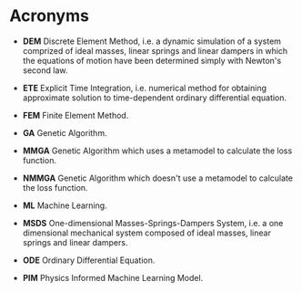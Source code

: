 # Acronyms

- **DEM** Discrete Element Method, i.e. a dynamic simulation of a system comprized of ideal masses, linear springs and linear dampers in which the equations of motion have been determined simply with Newton's second law.

- **ETE** Explicit Time Integration, i.e. numerical method for obtaining approximate solution to time-dependent ordinary differential equation.

- **FEM** Finite Element Method.

- **GA** Genetic Algorithm.

- **MMGA** Genetic Algorithm which uses a metamodel to calculate the loss function.

- **NMMGA** Genetic Algorithm which doesn't use a metamodel to calculate the loss function.

- **ML** Machine Learning.

- **MSDS** One-dimensional Masses-Springs-Dampers System, i.e. a one dimensional mechanical system composed of ideal masses, linear springs and linear dampers.

- **ODE** Ordinary Differential Equation.

- **PIM** Physics Informed Machine Learning Model.
